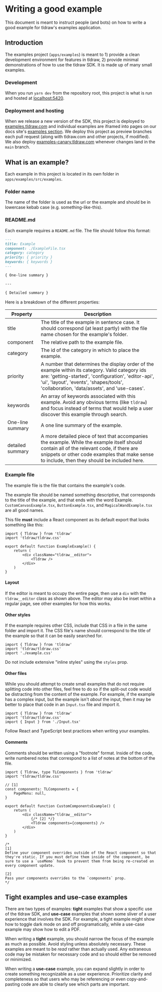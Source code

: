 # Writing a good example

This document is meant to instruct people (and bots) on how to write a good example for tldraw's examples application.

## Introduction

The examples project (`apps/examples`) is meant to 1) provide a clean development environment for features in tldraw, 2) provide minimal demonstrations of how to use the tldraw SDK. It is made up of many small examples.

### Development

When you run `yarn dev` from the repository root, this project is what is run and hosted at [localhost:5420](http://localhost:5420).

### Deployment and hosting

When we release a new version of the SDK, this project is deployed to [examples.tldraw.com](htts://examples.tldraw.com) and individual examples are iframed into pages on our docs site's [examples section](https://tldraw.dev/examples). We deploy this project as preview branches each pull request (along with tldraw.com and other projects, if modified). We also deploy [examples-canary.tldraw.com](htts://examples-canary.tldraw.com) whenever changes land in the `main` branch.

## What is an example?

Each example in this project is located in its own folder in `apps/examples/src/examples`.

### Folder name

The name of the folder is used as the url or the example and should be in lowercase kebab case (e.g. something-like-this).

### README.md

Each example requires a `README.md` file. The file should follow this format:

```md
---
title: Example
component: ./ExampleFile.tsx
category: category
priority: { priority }
keywords: { keywords }
---

{ One-line summary }

---

{ Detailed summary }
```

Here is a breakdown of the different properties:

| Property         | Description                                                                                                                                                                                                                                        |
| ---------------- | -------------------------------------------------------------------------------------------------------------------------------------------------------------------------------------------------------------------------------------------------- |
| title            | The title of the example in sentence case. It should correspond (at least partly) with the file name chosen for the example's folder.                                                                                                              |
| component        | The relative path to the example file.                                                                                                                                                                                                             |
| category         | The id of the category in which to place the example.                                                                                                                                                                                              |
| priority         | A number that determines the display order of the example within its category. Valid category ids are: 'getting-started', 'configuration', 'editor-api', 'ui', 'layout', 'events', 'shapes/tools', 'collaboration, 'data/assets', and 'use-cases'. |
| keywords         | An array of keywords associated with this example. Avoid any obvious terms (like `tldraw`) and focus instead of terms that would help a user discover this example through search.                                                                 |
| One-line summary | A one line summary of the example.                                                                                                                                                                                                                 |
| detailed summary | A more detailed piece of text that accompanies the example. While the example itself should contain all of the relevant code, if there are snippets or other code examples that make sense to include, then they should be included here.          |

### Example file

The example file is the file that contains the example's code.

The example file should be named something descriptive, that corresponds to the title of the example, and that ends with the word Example. `CustomCanvasExample.tsx`, `ButtonExample.tsx`, and `MagicalWandExample.tsx` are all good names.

This file **must** include a React component as its default export that looks something like this:

```tsx
import { Tldraw } from 'tldraw'
import 'tldraw/tldraw.css'

export default function ExampleExample() {
	return (
		<div className="tldraw__editor">
			<Tldraw />
		</div>
	)
}
```

#### Layout

If the editor is meant to occupy the entire page, then use a `div` with the `tldraw__editor` class as shown above. The editor may also be inset within a regular page, see other examples for how this works.

#### Other styles

If the example requires other CSS, include that CSS in a file in the same folder and import it. The CSS file's name should correspond to the title of the example so that it can be easily searched for.

```tsx
import { Tldraw } from 'tldraw'
import 'tldraw/tldraw.css'
import './example.css'
```

Do not include extensive "inline styles" using the `styles` prop.

#### Other files

While you should attempt to create small examples that do not require splitting code into other files, feel free to do so if the split-out code would be distracting from the content of the example. For example, if the example has a complex input, but the example isn't _about_ the input, then it may be better to place that code in an `Input.tsx` file and import it.

```tsx
import { Tldraw } from 'tldraw'
import 'tldraw/tldraw.css'
import { Input } from './Input.tsx'
```

Follow React and TypeScript best practices when writing your examples.

#### Comments

Comments should be written using a "footnote" format. Inside of the code, write numbered notes that correspond to a list of notes at the bottom of the file.

```tsx
import { Tldraw, type TLComponents } from 'tldraw'
import 'tldraw/tldraw.css'

// [1]
const components: TLComponents = {
	PageMenu: null,
}

export default function CustomComponentsExample() {
	return (
		<div className="tldraw__editor">
			{/* [2] */}
			<Tldraw components={components} />
		</div>
	)
}

/*
[1]
Define your component overrides outside of the React component so that they're static. If you must define them inside of the component, be sure to use a `useMemo` hook to prevent them from being re-created on every component update.

[2]
Pass your components overrides to the `components` prop.
*/
```

## Tight examples and use-case examples

There are two types of examples: **tight** examples that show a specific use of the tldraw SDK, and **use-case** examples that shown some sliver of a user experience that involves the SDK. For example, a tight example might show how to toggle dark mode on and off programatically, while a use-case example may show how to edit a PDF.

When writing a **tight** example, you should narrow the focus of the example as much as possible. Avoid styling unless absolutely necessary. These examples are meant to be _read_ rather than actually used. Any extraneous code may be mistaken for necessary code and so should either be removed or minimized.

When writing a **use-case** example, you can expand slightly in order to create something recognizable as a user experience. Prioritize clarity and completeness so that users who may be referencing or even copy-and-pasting code are able to clearly see which parts are important.
